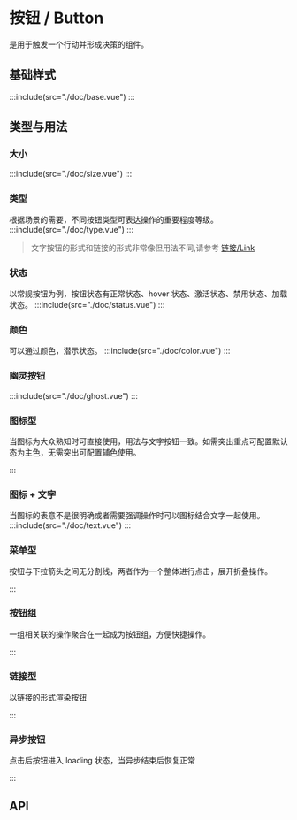<style lang="scss">
  .demo-btns{
    .wd-btn + .wd-btn{
      margin-left: 90px;
    }
  }
  .demo-btn-group {
    display: inline-block;
    .wd-btn + .wd-btn{
      margin-left: 18px;
    }
  }
  .demo-button{
    .wd-btn + .wd-btn{
      margin-left: 8px;
    }
  }
</style>

# 按钮 / Button
是用于触发一个行动并形成决策的组件。

## 基础样式
:::include(src="./doc/base.vue")
:::
## 类型与用法
### 大小 
:::include(src="./doc/size.vue")
:::
### 类型 
根据场景的需要，不同按钮类型可表达操作的重要程度等级。
:::include(src="./doc/type.vue")
:::
> 文字按钮的形式和链接的形式非常像但用法不同,请参考 [链接/Link <i class="wdicon wdicon-link-o"></i>](/components/link)
### 状态 
以常规按钮为例，按钮状态有正常状态、hover 状态、激活状态、禁用状态、加载状态。
:::include(src="./doc/status.vue")
:::

### 颜色
可以通过颜色，潜示状态。
:::include(src="./doc/color.vue")
:::

### 幽灵按钮
:::include(src="./doc/ghost.vue")
:::

### 图标型
当图标为大众熟知时可直接使用，用法与文字按钮一致。如需突出重点可配置默认态为主色，无需突出可配置辅色使用。
<!--:::include(src="./doc/icon.vue")-->
:::
### 图标 + 文字
当图标的表意不是很明确或者需要强调操作时可以图标结合文字一起使用。
:::include(src="./doc/text.vue")
:::

### 菜单型
按钮与下拉箭头之间无分割线，两者作为一个整体进行点击，展开折叠操作。
<!--:::include(src="./doc/menu.vue")-->

:::

### 按钮组
一组相关联的操作聚合在一起成为按钮组，方便快捷操作。
<!--:::include(src="./doc/group.vue")-->

:::

### 链接型
以链接的形式渲染按钮
<!--:::include(src="./doc/link.vue")-->

:::

### 异步按钮
点击后按钮进入 loading 状态，当异步结束后恢复正常
<!--:::include(src="./doc/async-loading.vue")-->

:::

## API
<api-doc name="Button" :doc="require('./api.json')"></api-doc>
<!-- TODO 打开注释 -->
<!-- <api-doc name="IconButton" :doc="require('./../icon-button/api.json')"></api-doc> -->
